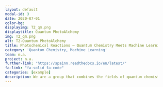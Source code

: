 ```yaml
---
layout: default
modal-id: 3
date: 2020-07-01
color-bg: 
displayimg: T2_qm.png
displaytitle: Quantum PhotoAlchemy
img: T2_qm.png
alt: T2-Quantum PhotoAlchemy
title: Photochemical Reactions – Quantum Chemistry Meets Machine Learning
category: 'Quantum Chemistry, Machine Learning'
team: n.a.
project: n.a.
further-link: "https://spainn.readthedocs.io/en/latest/"
fa-link: "fa-solid fa-code"
categories: [example]
description: We are a group that combines the fields of quantum chemistry and machine learning to explore the mechanisms behind photochemical reactions. Our aim is to understand the unique reactivities and selectivities that arise upon photoexcitation of molecules. We use TD-DFT and MCSCF calculations, as well as non-adiabatic molecular dynamics simulations, to investigate these mechanisms. Our work involves independent research and collaborations with partners worldwide. 
---
```

